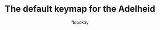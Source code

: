 ---
layout: layouts/keymapdb_entry.njk
OS: []
author: floookay
firmware: QMK
hasHomeRowMods: False
hasLetterOnThumb: False
keymapImage: https://gist.githubusercontent.com/floookay/7bf6511a8d84804d32de4d7bbe3bd0fb/raw/dffd622a762463f341466ffecefad3b31ad3ee4f/layout.png
keyCount: 82
keyboard: Adelheid
baseLayouts: ["QWERTY"]
languages: ['English']
layerCount: 2
title: "The default keymap for the Adelheid"
isSplit: False
stagger: row
summary: 
keymapUrl: https://github.com/floookay/qmk_firmware/tree/master/keyboards/adelheid/keymaps/floookay
writeup: https://github.com/floookay/qmk_firmware/tree/master/keyboards/adelheid/keymaps/floookay/readme.md
---